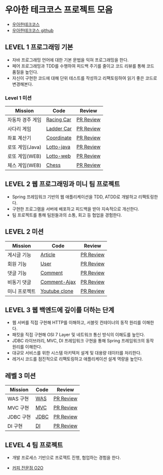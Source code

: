 # 우아한 테크코스 프로젝트 모음

* [우아한테크코스](https://woowacourse.github.io/)
* [우아한테크코스 github](https://github.com/woowacourse)

## LEVEL 1 프로그래밍 기본
* 자바 프로그래밍 언어에 대한 기본 문법을 익혀 프로그래밍을 한다.
* 페어 프로그래밍과 TDD를 수행하여 피드백 주기를 줄이고 코드 리뷰를 통해 코드 품질을 높인다.
* 자신이 구현한 코드에 대해 단위 테스트를 작성하고 리팩토링하여 읽기 좋은 코드로 변경해본다.

### Level 1 미션
|Mission|Code|Review|  
|-----|-----|-----|  
|자동차 경주 게임|[Racing Car](https://github.com/kangmin46/java-racingcar-1/tree/kangmin46)|[PR Review](https://github.com/woowacourse/java-racingcar/pull/41)|
|사다리 게임|[Ladder Car](https://github.com/kangmin46/java-ladder/tree/kangmin46)|[PR Review](https://github.com/woowacourse/java-ladder/pull/33)|
|좌표 계산기|[Coordinate](https://github.com/kangmin46/java-coordinate/tree/kangmin46)|[PR Review](https://github.com/woowacourse/java-coordinate/pull/25)|
|로또 게임(Java)|[Lotto-java](https://github.com/kangmin46/java-lotto-1/tree/kangmin46)|[PR Review](https://github.com/woowacourse/java-lotto/pull/27)|
|로또 게임(WEB)|[Lotto-web](https://github.com/kangmin46/java-lotto-1/tree/kangmin46)|[PR Review](https://github.com/woowacourse/java-lotto/pull/76)|
|체스 게임(WEB)|[Chess](https://github.com/kangmin46/java-chess/tree/kangmin46)|[PR Review](https://github.com/woowacourse/java-chess/pull/45)|


## LEVEL 2 웹 프로그래밍과 미니 팀 프로젝트
* Spring 프레임워크 기반의 웹 애플리케이션을 TDD, ATDD로 개발하고 리팩토링한다.
* 구현한 프로그램을 서버에 배포하고 피드백을 받아 지속적으로 개선한다.
* 팀 프로젝트를 통해 팀원들과의 소통, 회고 등 협업을 경험한다.

## LEVEL 2 미션

|Mission|Code|Review|  
|-----|-----|-----|  
|게시글 기능|[Article](https://github.com/kangmin46/jwp-blog)|[PR Review](https://github.com/woowacourse/jwp-blog/pull/30)|
|회원 기능|[User](https://github.com/kangmin46/jwp-blog)|[PR Review](https://github.com/woowacourse/jwp-blog/pull/80)|
|댓글 기능|[Comment](https://github.com/kangmin46/jwp-blog)|[PR Review](https://github.com/woowacourse/jwp-blog/pull/109)|  
|비동기 댓글|[Comment-Ajax](https://github.com/kangmin46/jwp-blog)|[PR Review](https://github.com/woowacourse/jwp-blog/pull/199)| 
|미니 프로젝트|[Youtube clone](https://github.com/kangmin46/miniprojects-2019/tree/EDD)|[PR Review](https://github.com/woowacourse/miniprojects-2019/pull/33)|

## LEVEL 3 웹 백엔드에 깊이를 더하는 단계

* 웹 서버를 직접 구현해 HTTP를 이해하고, 서블릿 컨테이너의 동작 원리를 이해한다.
* 패킷을 직접 구현해 OSI 7 Layer 및 네트워크 통신 방식의 이해도를 높인다.
* JDBC 라이브러리, MVC, DI 프레임워크 구현을 통해 Spring 프레임워크의 동작 원리를 이해한다.
* 대규모 서비스를 위한 시스템 아키텍처 설계 및 대용량 데이터를 처리한다.
* 레거시 코드를 점진적으로 리팩토링하고 애플리케이션 설계 역량을 높인다.

## 레벨 3 미션
|Mission|Code|Review|  
|-----|-----|-----|  
|WAS 구현|[WAS](https://github.com/kangmin46/jwp-was/tree/step2)|[PR Review](https://github.com/woowacourse/jwp-was/pull/80)|
|MVC 구현|[MVC](https://github.com/kangmin46/jwp-mvc/tree/kangmin46)|[PR Review](https://github.com/woowacourse/jwp-mvc/pull/80)|
|JDBC 구현|[JDBC](https://github.com/kangmin46/jwp-jdbc/tree/kangmin46)|[PR Review](https://github.com/woowacourse/jwp-jdbc/pull/31)|
|DI 구현|[DI](https://github.com/kangmin46/jwp-di/tree/step-2)|[PR Review](https://github.com/woowacourse/jwp-di/pull/75)|

## LEVEL 4  팀 프로젝트

* 개발 프로세스 기반으로 프로젝트 진행, 협업하는 경험을 한다.

* [커피 전문점 O2O](https://github.com/EDD-season2)


